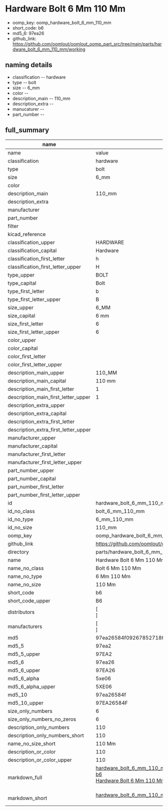 # Hardware Bolt 6 Mm 110 Mm

  
* oomp_key: oomp_hardware_bolt_6_mm_110_mm 
* short_code: b6
* md5_6: 97ea26  
* github_link: https://github.com/oomlout/oomlout_oomp_part_src/tree/main/parts/hardware_bolt_6_mm_110_mm/working  
## naming details
* classification -- hardware
* type -- bolt
* size -- 6_mm
* color -- 
* description_main -- 110_mm
* description_extra -- 
* manucaturer -- 
* part_number -- 





## full_summary
| name | value | 
| --- | --- | 
| name | value | 
| classification | hardware | 
| type | bolt | 
| size | 6_mm | 
| color |  | 
| description_main | 110_mm | 
| description_extra |  | 
| manufacturer |  | 
| part_number |  | 
| filter |  | 
| kicad_reference |  | 
| classification_upper | HARDWARE | 
| classification_capital | Hardware | 
| classification_first_letter | h | 
| classification_first_letter_upper | H | 
| type_upper | BOLT | 
| type_capital | Bolt | 
| type_first_letter | b | 
| type_first_letter_upper | B | 
| size_upper | 6_MM | 
| size_capital | 6 mm | 
| size_first_letter | 6 | 
| size_first_letter_upper | 6 | 
| color_upper |  | 
| color_capital |  | 
| color_first_letter |  | 
| color_first_letter_upper |  | 
| description_main_upper | 110_MM | 
| description_main_capital | 110 mm | 
| description_main_first_letter | 1 | 
| description_main_first_letter_upper | 1 | 
| description_extra_upper |  | 
| description_extra_capital |  | 
| description_extra_first_letter |  | 
| description_extra_first_letter_upper |  | 
| manufacturer_upper |  | 
| manufacturer_capital |  | 
| manufacturer_first_letter |  | 
| manufacturer_first_letter_upper |  | 
| part_number_upper |  | 
| part_number_capital |  | 
| part_number_first_letter |  | 
| part_number_first_letter_upper |  | 
| id | hardware_bolt_6_mm_110_mm | 
| id_no_class | bolt_6_mm_110_mm | 
| id_no_type | 6_mm_110_mm | 
| id_no_size | 110_mm | 
| oomp_key | oomp_hardware_bolt_6_mm_110_mm | 
| github_link | https://github.com/oomlout/oomlout_oomp_part_src/tree/main/parts/hardware_bolt_6_mm_110_mm/working | 
| directory | parts/hardware_bolt_6_mm_110_mm | 
| name | Hardware Bolt 6 Mm 110 Mm | 
| name_no_class | Bolt 6 Mm 110 Mm | 
| name_no_type | 6 Mm 110 Mm | 
| name_no_size | 110 Mm | 
| short_code | b6 | 
| short_code_upper | B6 | 
| distributors | [<br>] | 
| manufacturers | [<br>] | 
| md5 | 97ea26584f09267852718f99a122c9eb | 
| md5_5 | 97ea2 | 
| md5_5_upper | 97EA2 | 
| md5_6 | 97ea26 | 
| md5_6_upper | 97EA26 | 
| md5_6_alpha | 5xe06 | 
| md5_6_alpha_upper | 5XE06 | 
| md5_10 | 97ea26584f | 
| md5_10_upper | 97EA26584F | 
| size_only_numbers | 6 | 
| size_only_numbers_no_zeros | 6 | 
| description_only_numbers | 110 | 
| description_only_numbers_short | 110 | 
| name_no_size_short | 110 Mm | 
| description_or_color | 110 | 
| description_or_color_upper | 110 | 
| markdown_full | [hardware_bolt_6_mm_110_mm](https://github.com/oomlout/oomlout_oomp_part_src/tree/main/parts/hardware_bolt_6_mm_110_mm/working)<br>[b6](https://github.com/oomlout/oomlout_oomp_part_src/tree/main/parts/hardware_bolt_6_mm_110_mm/working)<br>[Hardware Bolt 6 Mm 110 Mm](https://github.com/oomlout/oomlout_oomp_part_src/tree/main/parts/hardware_bolt_6_mm_110_mm/working)<br><br> | 
| markdown_short | [hardware_bolt_6_mm_110_mm](https://github.com/oomlout/oomlout_oomp_part_src/tree/main/parts/hardware_bolt_6_mm_110_mm/working)<br><br> | 
